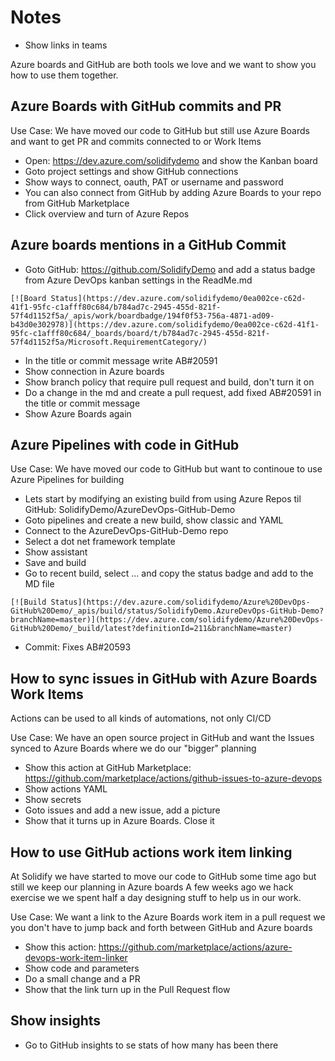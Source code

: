 # Notes #
- Show links in teams 

Azure boards and GitHub are both tools we love and we want to show you how to use them together.

## Azure Boards with GitHub commits and PR ##
Use Case: We have moved our code to GitHub but still use Azure Boards and want to get PR and commits connected to or Work Items
- Open: https://dev.azure.com/solidifydemo and show the Kanban board
- Goto project settings and show GitHub connections
- Show ways to connect, oauth, PAT or username and password
- You can also connect from GitHub by adding Azure Boards to your repo from GitHub Marketplace
- Click overview and turn of Azure Repos

## Azure boards mentions in a GitHub Commit ##
- Goto GitHub: https://github.com/SolidifyDemo and add a status badge from Azure DevOps kanban settings in the ReadMe.md
```
[![Board Status](https://dev.azure.com/solidifydemo/0ea002ce-c62d-41f1-95fc-c1afff80c684/b784ad7c-2945-455d-821f-57f4d1152f5a/_apis/work/boardbadge/194f0f53-756a-4871-ad09-b43d0e302978)](https://dev.azure.com/solidifydemo/0ea002ce-c62d-41f1-95fc-c1afff80c684/_boards/board/t/b784ad7c-2945-455d-821f-57f4d1152f5a/Microsoft.RequirementCategory/)
```
- In the title or commit message write AB#20591
- Show connection in Azure boards
- Show branch policy that require pull request and build, don't turn it on
- Do a change in the md and create a pull request, add fixed AB#20591 in the title or commit message
- Show Azure Boards again

## Azure Pipelines with code in GitHub ##
Use Case: We have moved our code to GitHub but want to continoue to use Azure Pipelines for building
- Lets start by modifying an existing build from using Azure Repos til GitHub: SolidifyDemo/AzureDevOps-GitHub-Demo
- Goto pipelines and create a new build, show classic and YAML
- Connect to the AzureDevOps-GitHub-Demo repo
- Select a dot net framework template
- Show assistant
- Save and build
- Go to recent build, select ... and copy the status badge and add to the MD file
```
[![Build Status](https://dev.azure.com/solidifydemo/Azure%20DevOps-GitHub%20Demo/_apis/build/status/SolidifyDemo.AzureDevOps-GitHub-Demo?branchName=master)](https://dev.azure.com/solidifydemo/Azure%20DevOps-GitHub%20Demo/_build/latest?definitionId=211&branchName=master)
```
- Commit: Fixes AB#20593

## How to sync issues in GitHub with Azure Boards Work Items ##
Actions can be used to all kinds of automations, not only CI/CD

Use Case: We have an open source project in GitHub and want the Issues synced to Azure Boards where we do our "bigger" planning
- Show this action at GitHub Marketplace: https://github.com/marketplace/actions/github-issues-to-azure-devops
- Show actions YAML
- Show secrets 
- Goto issues and add a new issue, add a picture
- Show that it turns up in Azure Boards. Close it

## How to use GitHub actions work item linking ##
At Solidify we have started to move our code to GitHub some time ago but still we keep our planning in Azure boards
A few weeks ago we hack exercise we we spent half a day designing stuff to help us in our work. 

Use Case: We want a link to the Azure Boards work item in a pull request we you don't have to jump back and forth between GitHub and Azure boards
- Show this action: https://github.com/marketplace/actions/azure-devops-work-item-linker 
- Show code and parameters
- Do a small change and a PR
- Show that the link turn up in the Pull Request flow

## Show insights
-  Go to GitHub insights to se stats of how many has been there

